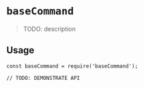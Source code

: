 # `baseCommand`

> TODO: description

## Usage

```
const baseCommand = require('baseCommand');

// TODO: DEMONSTRATE API
```
